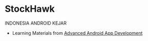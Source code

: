 # StockHawk
INDONESIA ANDROID KEJAR
- Learning Materials from [Advanced Android App Development](https://www.udacity.com/course/advanced-android-app-development--ud855)

